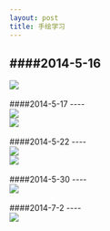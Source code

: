 ```yaml
---
layout: post
title: 手绘学习
---
```

####2014-5-16
----
<div style="width:800px;">
    <img src="/assets/2014_illustration_2_7.png"></div>
<br>
####2014-5-17 
---- 
<div style="width:800px;">
    <img src="/assets/2014_illustration_8_1.png"></div>
    
<div style="width:800px;">
    <img src="/assets/2014_illustration_8_2.jpg"></div>
<br>
####2014-5-22 
---- 
<div style="width:800px;">
    <img src="/assets/2014_illustration_9_12.jpg"></div>

<div style="width:800px;">
    <img src="/assets/2014_illustration_12.png"></div>
    
<br>
####2014-5-30 
---- 
<div style="width:800px;">
    <img src="/assets/2014_illustration_13_16.jpg"></div>
    
<br>
####2014-7-2
---- 
<div style="width:800px;">
    <img src="/assets/2014_illustration_17-20.png"></div>